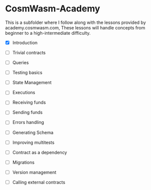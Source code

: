 # CosmWasm-Academy
This is a subfolder where I follow along with the lessons provided by academy.cosmwasm.com, These lessons will handle concepts from beginner to a high-intermediate difficulty.

- [X] Introduction
- [ ] Trivial contracts
- [ ] Queries
- [ ] Testing basics
- [ ] State Management
- [ ] Executions
- [ ] Receiving funds
- [ ] Sending funds
- [ ] Errors handling
- [ ] Generating Schema
- [ ] Improving multitests
- [ ] Contract as a dependency
- [ ] Migrations
- [ ] Version management
- [ ] Calling external contracts

